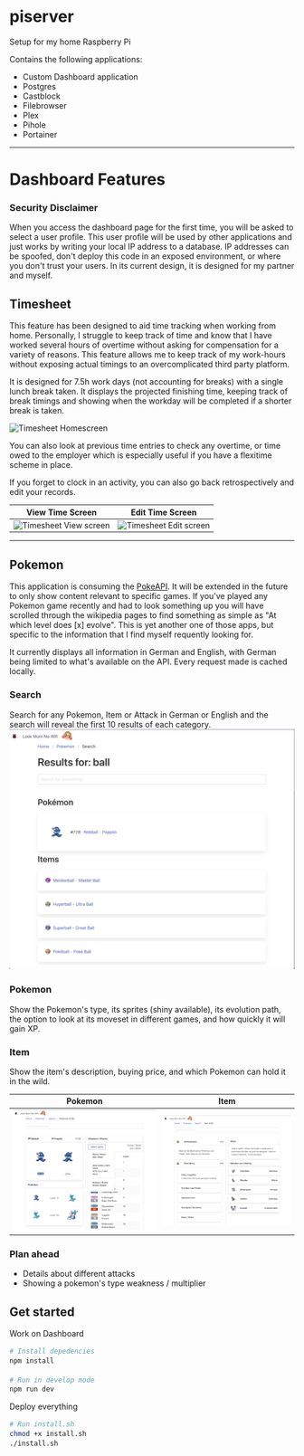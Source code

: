 # piserver

Setup for my home Raspberry Pi

Contains the following applications:

- Custom Dashboard application
- Postgres
- Castblock
- Filebrowser
- Plex
- Pihole
- Portainer

---

# Dashboard Features

### Security Disclaimer

When you access the dashboard page for the first time, you will be asked to select a user profile. This user profile will be used by other applications and just works by writing your local IP address to a database. IP addresses can be spoofed, don't deploy this code in an exposed environment, or where you don't trust your users.
In its current design, it is designed for my partner and myself.

## Timesheet

This feature has been designed to aid time tracking when working from home. Personally, I struggle to keep track of time and know that I have worked several hours of overtime without asking for compensation for a variety of reasons. This feature allows me to keep track of my work-hours without
exposing actual timings to an overcomplicated third party platform.

It is designed for 7.5h work days (not accounting for breaks) with a single lunch break taken. It displays the projected finishing time, keeping track of break timings and showing when the workday will be completed if a shorter break is taken.

![Timesheet Homescreen](./.github/screenshots/timesheet_home.jpg)

You can also look at previous time entries to check any overtime, or time owed to the employer which is especially useful if you have a flexitime scheme in place.

If you forget to clock in an activity, you can also go back retrospectively and edit your records.

|                          View Time Screen                          |                          Edit Time Screen                          |
| :----------------------------------------------------------------: | :----------------------------------------------------------------: |
| ![Timesheet View screen](./.github/screenshots/timesheet_view.jpg) | ![Timesheet Edit screen](./.github/screenshots/timesheet_edit.jpg) |

---

## Pokemon

This application is consuming the [PokeAPI](https://pokeapi.co/docs/v2#pokemon-section). It will be extended in the future to only show content relevant to specific games. If you've played any Pokemon game recently and had to look something up you will have scrolled through the wikipedia pages to find something as simple as "At which level does [x] evolve". This is yet another one of those apps, but specific to the information that I find myself requently looking for.

It currently displays all information in German and English, with German being limited to what's available on the API. Every request made is cached locally.

### Search

Search for any Pokemon, Item or Attack in German or English and the search will reveal the first 10 results of each category.
![Search](./.github/screenshots/pokemon_search.jpg)

### Pokemon

Show the Pokemon's type, its sprites (shiny available), its evolution path, the option to look at its moveset in different games, and how quickly it will gain XP.

### Item

Show the item's description, buying price, and which Pokemon can hold it in the wild.

|                             Pokemon                              |                               Item                               |
| :--------------------------------------------------------------: | :--------------------------------------------------------------: |
| ![Timesheet View screen](./.github/screenshots/pokemon_pkmn.jpg) | ![Timesheet Edit screen](./.github/screenshots/pokemon_item.jpg) |

### Plan ahead

- Details about different attacks
- Showing a pokemon's type weakness / multiplier

## Get started

Work on Dashboard

```sh
# Install depedencies
npm install

# Run in develop mode
npm run dev
```

Deploy everything

```sh
# Run install.sh
chmod +x install.sh
./install.sh
```
